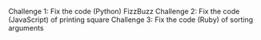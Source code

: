 Challenge 1: Fix the code (Python) FizzBuzz
Challenge 2: Fix the code (JavaScript) of printing square
Challenge 3: Fix the code (Ruby) of sorting arguments
